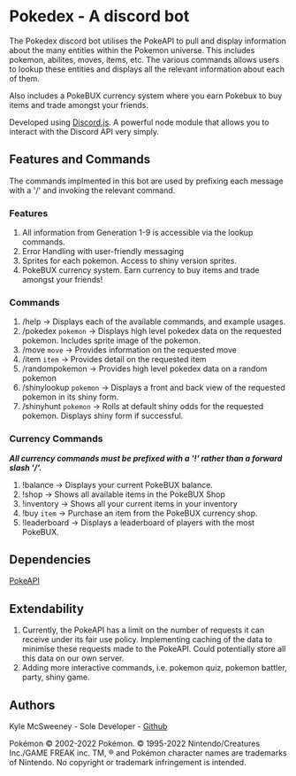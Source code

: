 # **Pokedex - A discord bot**

The Pokedex discord bot utilises the PokeAPI to pull and display information about the many entities within the Pokemon universe. This includes pokemon, abilites, moves, items, etc.
The various commands allows users to lookup these entities and displays all the relevant information about each of them.

Also includes a PokeBUX currency system where you earn Pokebux to buy items and trade amongst your friends.

Developed using [Discord.js](https://discord.js.org/#/). A powerful node module that allows you to interact with the Discord API very simply.

## Features and Commands
The commands implmented in this bot are used by prefixing each message with a '/' and invoking the relevant command.

### Features
1. All information from Generation 1-9 is accessible via the lookup commands.
2. Error Handling with user-friendly messaging
3. Sprites for each pokemon. Access to shiny version sprites.
4. PokeBUX currency system. Earn currency to buy items and trade amongst your friends!

### Commands
1. /help -> Displays each of the available commands, and example usages.
2. /pokedex `pokemon` -> Displays high level pokedex data on the requested pokemon. Includes sprite image of the pokemon.
3. /move `move` -> Provides information on the requested move
4. /item `item` -> Provides detail on the requested item
5. /randompokemon -> Provides high level pokedex data on a random pokemon
6. /shinylookup `pokemon` -> Displays a front and back view of the requested pokemon in its shiny form.
7. /shinyhunt `pokemon` -> Rolls at default shiny odds for the requested pokemon. Displays shiny form if successful.

### Currency Commands
***All currency commands must be prefixed with a '!' rather than a forward slash '/'.***
1. !balance -> Displays your current PokeBUX balance.
2. !shop -> Shows all available items in the PokeBUX Shop
3. !inventory -> Shows all your current items in your inventory
4. !buy `item` -> Purchase an item from the PokeBUX currency shop.
5. !leaderboard -> Displays a leaderboard of players with the most PokeBUX.

## Dependencies
[PokeAPI](https://pokeapi.co/)

## Extendability
1. Currently, the PokeAPI has a limit on the number of requests it can receive under its fair use policy. Implementing caching of the data to minimise these requests made to the PokeAPI. Could potentially store all this data on our own server.
2. Adding more interactive commands, i.e. pokemon quiz, pokemon battler, party, shiny game.

## Authors
Kyle McSweeney - Sole Developer - [Github](https://github.com/KyleMcSweeney3)


Pokémon © 2002-2022 Pokémon. © 1995-2022 Nintendo/Creatures Inc./GAME FREAK inc. TM, ® and Pokémon character names are trademarks of Nintendo. No copyright or trademark infringement is intended.

